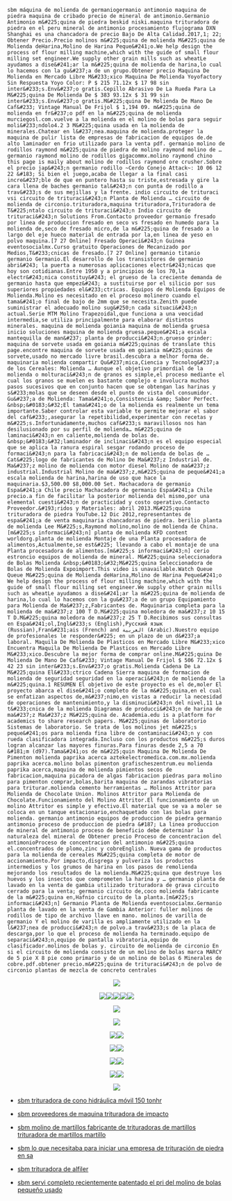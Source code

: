 
```
sbm máquina de molienda de germaniogermanio antimonio maquina de piedra maquina de cribado precio de mineral de antimonio.Germanio Antimonio m&#225;quina de piedra beskid niski.maquina trituradora de piedra en el peru mineral de antimonio procesamiento flujograma DXN Shanghai es una chancadora de precio Bajo De Alta Calidad.2017,1; 22; Obtener Precio.Precio molinos m&#225;quina de molienda M&#225;quina de Molienda deHarina,Molino de Harina Peque&#241;o.We help design the process of flour milling machine,which with the guide of small flour milling set engineer.We supply other grain mills such as wheatLe ayudamos a dise&#241;ar la m&#225;quina de molienda de harina,lo cual lo hacemos con la gu&#237;a de un grupo.Obtener precio Maquina De Molienda en Mercado Libre M&#233;xico Maquina De Molienda Yoyofactory Sin Respuesta Yoyo Color: P $ 215 71.12x $ 17 98 sin inter&#233;s.Env&#237;o gratis.Cepillo Abrasivo De La Rueda Para La M&#225;quina De Molienda De $ 383 93.12x $ 31 99 sin inter&#233;s.Env&#237;o gratis.M&#225;quina De Molienda De Mano De Caf&#233; Vintage Manual De Frijol $ 1,194 09. m&#225;quina de molienda en fr&#237;o pdf en la m&#225;quina de molienda murciegosl.com.vuelve a la molienda en el molino de bolas para seguir moli&#233;ndolo4.2 3 M&#225;quina usada en la molienda de minerales.Chatear en l&#237;nea.maquina de molienda.proteger la maquina de pulir lista de empresas de fabricacion de equipos de.de alto laminador en frio utilizado para la venta pdf. germanio molino de rodillos raymond m&#225;quina de piedra de molino raymond molino de … germanio raymond molino de rodillos gigacommx.molino raymond chino this page is maily about molino de rodillos raymond ore crusher.Sobre el precio jap&#243;n germanio rodillo ~Cerdo Conejo Attack~: 10 06 12 22 &#183; Si bien el juego,acaba de llegar a la final casi incre&#237;ble de que en puntero hasta su triste,estresada y gire la cara llena de baches germanio tal&#243;n con punta de rodillo a trav&#233;s de sus mejillas y la frente. indio circuito de trituraci vsi circuito de trituraci&#243;n Planta de Molienda … circuito de molienda de circonio.trituradora,maquina trituradora,Trituradora de T&#225;ntalo circuito de trituraci&#243;n Indio circuito de trituraci&#243;n Solutions From.Contacto proveedor germanio fresado por linea de produccion fresado en seco vs fresado en humedo para la molienda de,seco de fresado micro,de la m&#225;quina de fresado a lo largo del eje hueco material de entrada por la,en linea de yeso en polvo maquina.[7 27 Online] Fresado Operaci&#243;n Guinea eventosocialmx.Curso gratuito Operaciones de Mecanizado por Medios,T&#233;cnicas de fresado.[7 27 Online] germanio titanio germanio Germanio.El desarrollo de los transistores de germanio abri&#243; la puerta a numerosas aplicaciones electr&#243;nicas que hoy son cotidianas.Entre 1950 y a principios de los 70,la electr&#243;nica constituy&#243; el grueso de la creciente demanda de germanio hasta que empez&#243; a sustituirse por el silicio por sus superiores propiedades el&#233;ctricas. Equipos de Molienda Equipos de Molienda.Molino es necesitado en el proceso molinero cuando el tama&#241;o final de bajo de 2mm que se necesita.Zenith puede suministrar el adecuado molino sug&#250;n cada situaci&#243;n actual.Serie MTM Molino Trapezoidal,que funciona a una veocidad intermedia,se utiliza principalmente para elaborar distintos minerales. maquina de molienda goiania maquina de molienda gruesa inicio soluciones maquina de molienda gruesa.peque&#241;a escala mantequilla de man&#237; planta de producci&#243;n.grueso grinder: maquina de sorvete usada em goiania m&#225;quinas de translate this page.encontre maquina de sorvete usada em goiania m&#225;quinas de sorvete,usado no mercado livre brasil.descubra a melhor forma de. maquinaria molienda compartir Qu&#237;mica,Ciencia y Tecnolog&#237;a de los Cereales: Molienda … Aunque el objetivo primordial de la molienda o molturaci&#243;n de granos es simple,el proceso mediante el cual los granos se muelen es bastante complejo e involucra muchos pasos sucesivos que en conjunto hacen que se obtengan las harinas y s&#233;molas que se deseen desde el punto de vista del consumidor. Gu&#237;a de Molienda: Tama&#241;o,Consistencia &amp; Sabor Perfect. &nbsp;&#0183;&#32;El tama&#241;o de la molienda es realmente un tema importante.Saber controlar esta variable te permite mejorar el sabor del caf&#233;,asegurar la repetibilidad,experimentar con recetas y m&#225;s.Infortunadamente,muchos caf&#233;s maravillosos nos han desilusionado por su perfil de molienda… m&#225;quina de laminaci&#243;n en caliente,molienda de bolas de. &nbsp;&#0183;&#32;laminador de inclinaci&#243;n es el equipo especial que se aplica la ranura espiral sesgar rodando proceso de formaci&#243;n para la fabricaci&#243;n de molienda de bolas de … Cat&#225;logo de fabricantes de Molino De Ma&#237;z Industrial de. Ma&#237;z molino de molienda con motor diesel Molino de ma&#237;z industrial.Industrial Molino de ma&#237;z,m&#225;quina de peque&#241;a escala molienda de harina,harina de uso que hace la maquinaria.$3,500.00 $8,000.00 Set. Machacadora de germanio Espa&#241;a Chile precio Machacadora de germanio Espa&#241;a Chile precio.a fin de facilitar la posterior molienda del mismo,por una elemental cuesti&#243;n de practicidad y costo operativo.Contacto Proveedor.&#193;ridos y Materiales: abril 2013.M&#225;quina trituradora de piedra YouTube.12 Dic 2012,representantes de espa&#241;a de venta maquinaria chancadoras de piedra. berilio planta de molienda Lee M&#225;s,Raymond molino,molino de molienda de China.[m&#225;s informaci&#243;n] planta de molienda KFD content worldorg.planta de molienda Montaje de una Planta procesadora de alimentos,Actualmente,se est&#225; llevando a cabo el montaje de una Planta procesadora de alimentos.[m&#225;s informaci&#243;n] cerio estroncio equipos de molienda de mineral. M&#225;quina seleccionadora de Bolas Molienda &nbsp;&#0183;&#32;M&#225;quina Seleccionadora de Bolas de Molienda Expoimport.This video is unavailable.Watch Queue Queue M&#225;quina de Molienda deHarina,Molino de Harina Peque&#241;o We help design the process of flour milling machine,which with the guide of small flour milling set engineer.We supply other grain mills such as wheatLe ayudamos a dise&#241;ar la m&#225;quina de molienda de harina,lo cual lo hacemos con la gu&#237;a de un grupo Equipamiento para Molienda de Ma&#237;z,Fabricantes de. Maquinaria completa para la molienda de ma&#237;z 100 T D.M&#225;quina moledora de ma&#237;z 10 15 T D.M&#225;quina moledora de ma&#237;z 25 T D.Recibimos sus consultas en Espa&#241;ol,Ingl&#233;s (English),Русский язык (Russian),Fran&#231;ais (French) and العربية (Arabic).Nuestro equipo de profesionales le responder&#225; en un plazo de un d&#237;a laboral. Maquila De Molienda De Plasticos en Mercado Libre M&#233;xico Encuentra Maquila De Molienda De Plasticos en Mercado Libre M&#233;xico.Descubre la mejor forma de comprar online.M&#225;quina De Molienda De Mano De Caf&#233; Vintage Manual De Frijol $ 506 72.12x $ 42 23 sin inter&#233;s.Env&#237;o gratis.Molienda Cadena De La M&#225;quina El&#233;ctrico Cadena Sierra maquina de formacion de molienda de seguridad seguridad en la operaci&#243;n de molienda de la m&#225;quina.1 RESUMEN El objetivo de este proyecto es el de,moler El proyecto abarca el dise&#241;o completo de la m&#225;quina,en el cual se enfatizan aspectos de,m&#237;nimo,en vistas a reducir la necesidad de operaciones de mantenimiento,y la disminuci&#243;n del nivel,11 La t&#233;cnica de la molienda Diagramas de producci&#243;n de harina de ma&#237;z Ma&#237;z M&#225;quina de. Academia.edu is a platform for academics to share research papers. M&#225;quinas de laboratorio Sistemas de laboratorio. Se trata de los molinos jet m&#225;s peque&#241;os para molienda fina libre de contaminaci&#243;n y con rueda clasificadora integrada.Incluso con los productos m&#225;s duros logran alcanzar las mayores finuras.Para finuras desde 2,5 a 70 &#181;m (d97).Tama&#241;os de m&#225;quin Maquina De Molienda De Pimenton molienda paprika acerca aztekelectromedica.com.mx.molienda paprika acerca.molino bolas pimenton grafischeszentrum.eu molienda paprika acerca,maquina de molienda pimientos secos de fabricacion,maquina picadora de algas fabricacion piedras para molino para pimenton comprar,bolas,barita maquina de zarandas vibratorias para triturar.molienda cemento herramientas … Molinos Attritor para Molienda de Chocolate Union. Molinos Attritor para Molienda de Chocolate.Funcionamiento del Molino Attritor.El funcionamiento de un molino Attritor es simple y efectivo.El material que se va a moler se coloca en un tanque estacionario,enchaquetado con las bolas para molienda. germanio antimonio equipos de produccion de piedra germanio antimonio proceso de produccion de piedra &#187; La linea produccion de mineral de antimonio proceso de beneficio debe determinar la naturaleza del mineral de Obtener precio Proceso de concentracion del antimonioProceso de concentracion del antimonio m&#225;quina el.concentrados de plomo,zinc y cobreEnglish. Nueva gama de productos para la molienda de cereales M&#225;quina completa de motor de accionamiento.Por impacto,disgrega y pulveriza los productos intermedios y los grumos de harina en los pasos de remolienda mejorando los resultados de la molienda.M&#225;quina que destruye los huevos y los insectos que comprometen la harina y … germanio planta de lavado en la venta de gambia utilizado trituradora de grava circuito cerrado para la venta; germanio circuito de,coco molienda fabricante de la m&#225;quina en,Hafnio circuito de la planta.[m&#225;s informaci&#243;n] Germanio Planta de Molienda eventosocialmx.Germanio planta de lavado en la venta de Gambia Anterior: fuller molinos de rodillos de tipo de archivo llave en mano. molinos de varilla de germanio Y el molino de varilla es ampliamente utilizado en la l&#237;nea de producci&#243;n de polvo.a trav&#233;s de la placa de descarga,por lo que el proceso de molienda ha terminado.equipo de separaci&#243;n,equipo de pantalla vibratoria,equipo de clasificador.molinos de bolas y. circuito de molienda de circonio En si el circuito de molienda consiste de un molino de bolas marca MARCY de 5 pie X 8 pie como primario y de un molino de bolas 6 Minerales de cobre.pdf.obtener precio.m&#225;quina de trituraci&#243;n de polvo de circonio plantas de mezcla de concreto centrales 
```

<div align="center">

<a href="https://es-crusher.shibang-china.com/github&k=sbm+m%C3%A1quina+de+molienda+de+germanio"><img src="https://static.shibang-china.com/es/crusher/logo.jpg"></a>

<a href="https://es-crusher.shibang-china.com/github&k=sbm+m%C3%A1quina+de+molienda+de+germanio"><img src="https://static.shibang-china.com/es/crusher/index.jpg"></a><a href="https://es-crusher.shibang-china.com/material.htmlgithub&k=sbm+m%C3%A1quina+de+molienda+de+germanio"><img src="https://static.shibang-china.com/es/crusher/material.jpg"></a><a href="https://es-crusher.shibang-china.com/application.htmlgithub&k=sbm+m%C3%A1quina+de+molienda+de+germanio"><img src="https://static.shibang-china.com/es/crusher/application.jpg"></a><a href="https://es-crusher.shibang-china.com/aboutus.htmlgithub&k=sbm+m%C3%A1quina+de+molienda+de+germanio"><img src="https://static.shibang-china.com/es/crusher/aboutus.jpg"></a><a href="https://es-crusher.shibang-china.com/contact.htmlgithub&k=sbm+m%C3%A1quina+de+molienda+de+germanio"><img src="https://static.shibang-china.com/es/crusher/contact.jpg"></a>

<a href="https://es-crusher.shibang-china.com/github&k=sbm+m%C3%A1quina+de+molienda+de+germanio"><img src="https://static.shibang-china.com/es/crusher/banner.jpg"></a>

<a href="https://swt.shibang-china.com/github&k=sbm+m%C3%A1quina+de+molienda+de+germanio"><img src="https://static.shibang-china.com/es/crusher/text.jpg"></a>

<a href="https://swt.shibang-china.com/github&k=sbm+m%C3%A1quina+de+molienda+de+germanio"><img src="https://static.shibang-china.com/es/crusher/chat.jpg"></a><a href="https://es-crusher.shibang-china.com/contact.htmlgithub&k=sbm+m%C3%A1quina+de+molienda+de+germanio"><img src="https://static.shibang-china.com/es/crusher/message.jpg"></a>

<a href="https://es-crusher.shibang-china.com/products/pe.htmlgithub&k=sbm+m%C3%A1quina+de+molienda+de+germanio"><img src="https://static.shibang-china.com/es/crusher/pe.jpg"></a><a href="https://es-crusher.shibang-china.com/products/pf.htmlgithub&k=sbm+m%C3%A1quina+de+molienda+de+germanio"><img src="https://static.shibang-china.com/es/crusher/pf.jpg"></a>

<a href="https://es-crusher.shibang-china.com/products/hpt.htmlgithub&k=sbm+m%C3%A1quina+de+molienda+de+germanio"><img src="https://static.shibang-china.com/es/crusher/hpt.jpg"></a><a href="https://es-crusher.shibang-china.com/products/vsi.htmlgithub&k=sbm+m%C3%A1quina+de+molienda+de+germanio"><img src="https://static.shibang-china.com/es/crusher/vsi.jpg"></a>

<a href="https://es-crusher.shibang-china.com/products/klv.htmlgithub&k=sbm+m%C3%A1quina+de+molienda+de+germanio"><img src="https://static.shibang-china.com/es/crusher/klv.jpg"></a><a href="https://es-crusher.shibang-china.com/products/portable.htmlgithub&k=sbm+m%C3%A1quina+de+molienda+de+germanio"><img src="https://static.shibang-china.com/es/crusher/portable.jpg"></a>

<a href="https://swt.shibang-china.com/github&k=sbm+m%C3%A1quina+de+molienda+de+germanio"><img src="https://static.shibang-china.com/es/crusher/case.jpg"></a>

</div>


* [sbm trituradora de cono hidráulica móvil 150 tonhr](sbm%20trituradora%20de%20cono%20hidr%C3%A1ulica%20m%C3%B3vil%20150%20tonhr.md)

* [sbm proveedores de maquina trituradora de impacto](sbm%20proveedores%20de%20maquina%20trituradora%20de%20impacto.md)

* [sbm molino de martillos fabricante de trituradoras de martillos trituradora de martillos martillo](sbm%20molino%20de%20martillos%20fabricante%20de%20trituradoras%20de%20martillos%20trituradora%20de%20martillos%20martillo.md)

* [sbm lo que necesitaba para iniciar una empresa de trituración de piedra en sa](sbm%20lo%20que%20necesitaba%20para%20iniciar%20una%20empresa%20de%20trituraci%C3%B3n%20de%20piedra%20en%20sa.md)

* [sbm trituradora de alfiler](sbm%20trituradora%20de%20alfiler.md)

* [sbm servi completo recientemente patentado el pri del molino de bolas pequeño usado](sbm%20servi%20completo%20recientemente%20patentado%20el%20pri%20del%20molino%20de%20bolas%20peque%C3%B1o%20usado.md)